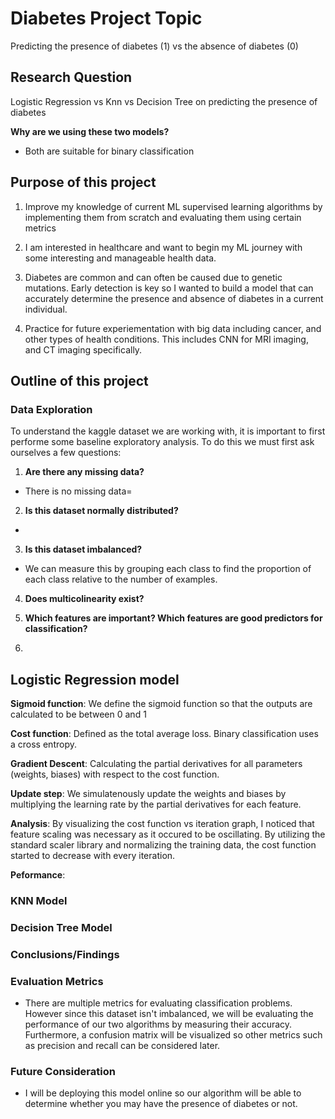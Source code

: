 # Diabetes Project Topic

Predicting the presence of diabetes (1) vs the absence of diabetes (0)


## Research Question

Logistic Regression vs Knn vs Decision Tree on predicting the presence of diabetes

**Why are we using these two models?**

- Both are suitable for binary classification


## Purpose of this project


1. Improve my knowledge of current ML supervised learning algorithms by implementing them from scratch and evaluating them using certain metrics

2. I am interested in healthcare and want to begin my ML journey with some interesting and manageable health data. 

3. Diabetes are common and can often be caused due to genetic mutations. Early detection is key so I wanted to build a model that can accurately determine the presence and absence of diabetes in a current individual. 

4. Practice for future experiementation with big data including cancer, and other types of health conditions. This includes CNN for MRI imaging, and CT imaging specifically. 

## Outline of this project

### Data Exploration

To understand the kaggle dataset we are working with, it is important to first performe some baseline exploratory analysis. To do this we must first ask ourselves a few questions:


1. **Are there any missing data?**
- There is no missing data=


2. **Is this dataset normally distributed?**
- 

3. **Is this dataset imbalanced?**
- We can measure this by grouping each class to find the proportion of each class relative to the number of examples. 


4. **Does multicolinearity exist?**


5. **Which features are important? Which features are good predictors for classification?**



5. 


## Logistic Regression model

**Sigmoid function**: We define the sigmoid function so that the outputs are calculated to be between 0 and 1

**Cost function**: Defined as the total average loss. Binary classification uses a cross entropy. 

**Gradient Descent**: Calculating the partial derivatives for all parameters (weights, biases) with respect to the cost function. 

**Update step**: We simulatenously update the weights and biases by multiplying the learning rate by the partial derivatives for each feature. 

__**Analysis**__: By visualizing the cost function vs iteration graph, I noticed that feature scaling was necessary as it occured to be oscillating. By utilizing the standard scaler library and normalizing the training data, the cost function started to decrease with every iteration. 

__**Peformance**__: 








### KNN Model







### Decision Tree Model




### Conclusions/Findings




### Evaluation Metrics

- There are multiple metrics for evaluating classification problems. However since this dataset isn't imbalanced, we will be evaluating the performance of our two algorithms by measuring their accuracy. Furthermore, a confusion matrix will be visualized so other metrics such as precision and recall can be considered later. 



### Future Consideration

- I will be deploying this model online so our algorithm will be able to determine whether you may have the presence of diabetes or not. 








